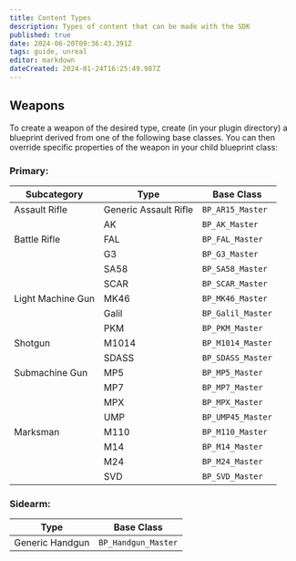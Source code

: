 ```yaml
---
title: Content Types
description: Types of content that can be made with the SDK
published: true
date: 2024-06-20T09:36:43.391Z
tags: guide, unreal
editor: markdown
dateCreated: 2024-01-24T16:25:49.987Z
---
```


## Weapons

To create a weapon of the desired type, create (in your plugin directory) a blueprint derived from one of the following base classes. You can then override specific properties of the weapon in your child blueprint class:

### Primary:
| Subcategory | Type | Base Class |
| --- | --- | --- |
| Assault Rifle | Generic Assault Rifle | `BP_AR15_Master` |
| | AK | `BP_AK_Master` |
| Battle Rifle | FAL | `BP_FAL_Master` |
| | G3 | `BP_G3_Master` |
| | SA58 | `BP_SA58_Master` |
| | SCAR | `BP_SCAR_Master` |
| Light Machine Gun | MK46 | `BP_MK46_Master` |
| | Galil | `BP_Galil_Master` |
| | PKM | `BP_PKM_Master` |
| Shotgun | M1014 | `BP_M1014_Master` |
| | SDASS | `BP_SDASS_Master` |
| Submachine Gun | MP5 | `BP_MP5_Master` |
| | MP7 | `BP_MP7_Master` |
| | MPX | `BP_MPX_Master` |
| | UMP | `BP_UMP45_Master` |
| Marksman | M110 | `BP_M110_Master` |
| | M14 | `BP_M14_Master` |
| | M24 | `BP_M24_Master` |
| | SVD | `BP_SVD_Master` |


### Sidearm:
|  Type | Base Class |
|  --- | --- |
|  Generic Handgun | `BP_Handgun_Master` |

